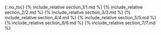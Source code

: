 {:.no_toc}
{% include_relative section_1/1.md %} {% include_relative section_2/2.md %} {% include_relative section_3/3.md %} {% include_relative section_4/4.md %} {% include_relative section_5/5.md %} {% include_relative section_6/6.md %} {% include_relative section_7/7.md %} 
